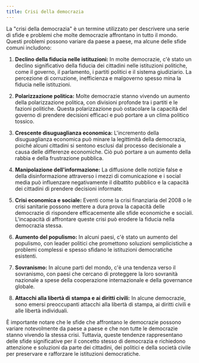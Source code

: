 ```yaml
---
title: Crisi della democrazia
---
```

La "crisi della democrazia" è un termine utilizzato per descrivere una serie di sfide e problemi che molte democrazie affrontano in tutto il mondo. Questi problemi possono variare da paese a paese, ma alcune delle sfide comuni includono:

1. **Declino della fiducia nelle istituzioni:** In molte democrazie, c'è stato un declino significativo della fiducia dei cittadini nelle istituzioni politiche, come il governo, il parlamento, i partiti politici e il sistema giudiziario. La percezione di corruzione, inefficienza e malgoverno spesso mina la fiducia nelle istituzioni.

2. **Polarizzazione politica:** Molte democrazie stanno vivendo un aumento della polarizzazione politica, con divisioni profonde tra i partiti e le fazioni politiche. Questa polarizzazione può ostacolare la capacità del governo di prendere decisioni efficaci e può portare a un clima politico tossico.

3. **Crescente disuguaglianza economica:** L'incremento della disuguaglianza economica può minare la legittimità della democrazia, poiché alcuni cittadini si sentono esclusi dal processo decisionale a causa delle differenze economiche. Ciò può portare a un aumento della rabbia e della frustrazione pubblica.

4. **Manipolazione dell'informazione:** La diffusione delle notizie false e della disinformazione attraverso i mezzi di comunicazione e i social media può influenzare negativamente il dibattito pubblico e la capacità dei cittadini di prendere decisioni informate.

5. **Crisi economica e sociale:** Eventi come la crisi finanziaria del 2008 o le crisi sanitarie possono mettere a dura prova la capacità delle democrazie di rispondere efficacemente alle sfide economiche e sociali. L'incapacità di affrontare queste crisi può erodere la fiducia nella democrazia stessa.

6. **Aumento del populismo:** In alcuni paesi, c'è stato un aumento del populismo, con leader politici che promettono soluzioni semplicistiche a problemi complessi e spesso sfidano le istituzioni democratiche esistenti.

7. **Sovranismo:** In alcune parti del mondo, c'è una tendenza verso il sovranismo, con paesi che cercano di proteggere la loro sovranità nazionale a spese della cooperazione internazionale e della governance globale.

8. **Attacchi alla libertà di stampa e ai diritti civili:** In alcune democrazie, sono emersi preoccupanti attacchi alla libertà di stampa, ai diritti civili e alle libertà individuali.

È importante notare che le sfide che affrontano le democrazie possono variare notevolmente da paese a paese e che non tutte le democrazie stanno vivendo la stessa crisi. Tuttavia, queste tendenze rappresentano delle sfide significative per il concetto stesso di democrazia e richiedono attenzione e soluzioni da parte dei cittadini, dei politici e della società civile per preservare e rafforzare le istituzioni democratiche.
